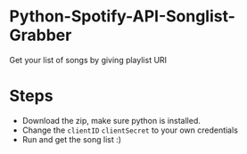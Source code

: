 # Python-Spotify-API-Songlist-Grabber
Get your list of songs by giving playlist URI

# Steps
- Download the zip, make sure python is installed.
- Change the `clientID` `clientSecret` to your own credentials
- Run and get the song list :)
